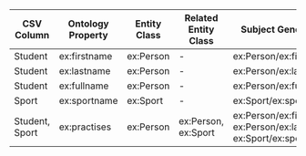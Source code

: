 | CSV Column | Ontology Property | Entity Class | Related Entity Class | Subject Generation | Join Condition |
| --- | --- | --- | --- | --- | --- |
| Student | ex:firstname | ex:Person | - | ex:Person/ex:firstname | - |
| Student | ex:lastname | ex:Person | - | ex:Person/ex:lastname | - |
| Student | ex:fullname | ex:Person | - | ex:Person/ex:fullname | - |
| Sport | ex:sportname | ex:Sport | - | ex:Sport/ex:sportname | - |
| Student, Sport | ex:practises | ex:Person | ex:Person, ex:Sport | ex:Person/ex:firstname, ex:Person/ex:lastname, ex:Sport/ex:sportname | ex:Person/ex:practises = ex:Sport |
